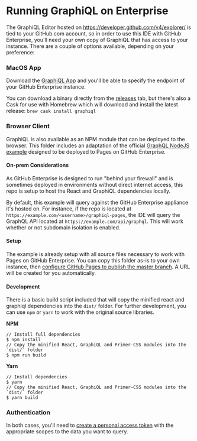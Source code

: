 # Running GraphiQL on Enterprise

The GraphiQL Editor hosted on https://developer.github.com/v4/explorer/ is tied to your GitHub.com account, so in order to use this IDE with GitHub Enterprise, you'll need your own copy of GraphiQL that has access to your instance. There are a couple of options available, depending on your preference:

### MacOS App
Download the [GraphiQL App](https://github.com/skevy/graphiql-app) and you'll be able to specify the endpoint of your GitHub Enterprise instance.

You can download a binary directly from the [releases](https://github.com/skevy/graphiql-app/releases) tab, but there's also a Cask for use with Homebrew which will download and install the latest release:
`brew cask install graphiql`

### Browser Client
GraphiQL is also available as an NPM module that can be deployed to the browser. This folder includes an adaptation of the official [GraphQL NodeJS example](https://github.com/graphql/graphiql/tree/master/example) designed to be deployed to Pages on GitHub Enterprise.

#### On-prem Considerations
As GitHub Enterprise is designed to run "behind your firewall" and is sometimes deployed in environments without direct internet access, this repo is setup to host the React and GraphiQL dependencies locally.

By default, this example will query against the GitHub Enterprise appliance it's hosted on. For instance, if the repo is located at `https://example.com/<username>/graphiql-pages`, the IDE will query the GraphQL API located at `https://example.com/api/graphql`. This will work whether or not subdomain isolation is enabled.


#### Setup
The example is already setup with all source files necessary to work with Pages on GitHub Enterprise. You can copy this folder as-is to your own instance, then [configure GitHub Pages to publish the master branch](https://help.github.com/enterprise/user/articles/configuring-a-publishing-source-for-github-pages/). A URL will be created for you automatically.

#### Development
There is a basic build script included that will copy the minified react and graphiql dependencies into the `dist/` folder. For further development, you can use `npm` or `yarn` to work with the original source libraries.

**NPM**
```shell
// Install full dependencies
$ npm install
// Copy the minified React, GraphiQL and Primer-CSS modules into the `dist/` folder
$ npm run build

```
**Yarn**
```shell
// Install dependencies
$ yarn
// Copy the minified React, GraphiQL and Primer-CSS modules into the `dist/` folder
$ yarn build
```

### Authentication
In both cases, you'll need to [create a personal access token](https://help.github.com/articles/creating-a-personal-access-token-for-the-command-line/) with the appropriate scopes to the data you want to query.
